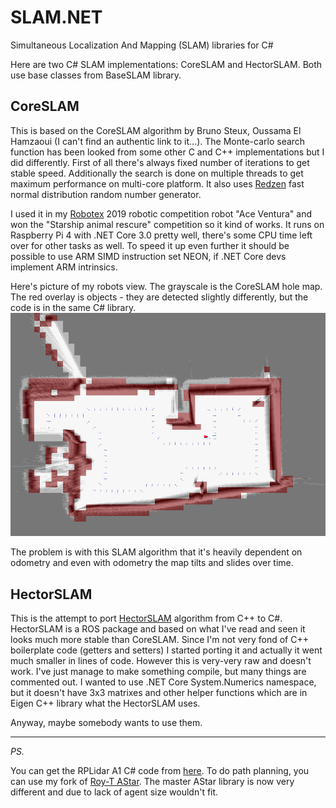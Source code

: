 # SLAM.NET

Simultaneous Localization And Mapping (SLAM) libraries for C#

Here are two C# SLAM implementations: CoreSLAM and HectorSLAM. Both use base classes from BaseSLAM library.

## CoreSLAM

This is based on the CoreSLAM algorithm by Bruno Steux, Oussama El Hamzaoui (I can't find an authentic link to it...).
The Monte-carlo search function has been looked from some other C and C++ implementations but I did differently.
First of all there's always fixed number of iterations to get stable speed.
Additionally the search is done on multiple threads to get maximum performance on multi-core platform.
It also uses [Redzen](https://www.nuget.org/packages/Redzen) fast normal distribution random number generator.

I used it in my [Robotex](https://robotex.international) 2019 robotic competition robot "Ace Ventura" and won the "Starship animal rescure" competition so it kind of works.
It runs on Raspberry Pi 4 with .NET Core 3.0 pretty well, there's some CPU time left over for other tasks as well.
To speed it up even further it should be possible to use ARM SIMD instruction set NEON, if .NET Core devs implement ARM intrinsics.

Here's picture of my robots view. The grayscale is the CoreSLAM hole map. The red overlay is objects - they are detected slightly differently, but the code is in the same C# library.
![Demo map](demo_map.png)

The problem is with this SLAM algorithm that it's heavily dependent on odometry and even with odometry the map tilts and slides over time.

## HectorSLAM

This is the attempt to port [HectorSLAM](https://github.com/tu-darmstadt-ros-pkg/hector_slam) algorithm from C++ to C#.
HectorSLAM is a ROS package and based on what I've read and seen it looks much more stable than CoreSLAM.
Since I'm not very fond of C++ boilerplate code (getters and setters) I started porting it and actually it went much smaller in lines of code.
However this is very-very raw and doesn't work. I've just manage to make something compile, but many things are commented out.
I wanted to use .NET Core System.Numerics namespace, but it doesn't have 3x3 matrixes and other helper functions which are in Eigen C++ library what the HectorSLAM uses.

Anyway, maybe somebody wants to use them.

----

*PS.*

You can get the RPLidar A1 C# code from [here](https://github.com/mikkleini/rplidar.net). To do path planning, you can use my fork of [Roy-T AStar]( https://github.com/mikkleini/AStar). The master AStar library is now very different and due to lack of agent size wouldn't fit.
